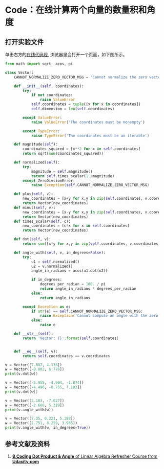 # Code：在线计算两个向量的数量积和角度

## 打开实验文件

单击右方的[在线代码段](https://pythontutor.com/live.html#code=from%20math%20import%20sqrt,%20acos,%20pi%0A%0Aclass%20Vector%3A%0A%20%20%20%20CANNOT_NORMALIZE_ZERO_VECTOR_MSG%20%3D%20'Cannot%20normalize%20the%20zero%20vector'%0A%0A%20%20%20%20def%20__init__%28self,%20coordinates%29%3A%0A%20%20%20%20%20%20%20%20try%3A%0A%20%20%20%20%20%20%20%20%20%20%20%20if%20not%20coordinates%3A%0A%20%20%20%20%20%20%20%20%20%20%20%20%20%20%20%20raise%20ValueError%0A%20%20%20%20%20%20%20%20%20%20%20%20self.coordinates%20%3D%20tuple%28%5Bx%20for%20x%20in%20coordinates%5D%29%0A%20%20%20%20%20%20%20%20%20%20%20%20self.dimension%20%3D%20len%28self.coordinates%29%0A%0A%20%20%20%20%20%20%20%20except%20ValueError%3A%0A%20%20%20%20%20%20%20%20%20%20%20%20raise%20ValueError%28'The%20coordinates%20must%20be%20nonempty'%29%0A%0A%20%20%20%20%20%20%20%20except%20TypeError%3A%0A%20%20%20%20%20%20%20%20%20%20%20%20raise%20TypeError%28'The%20coordinates%20must%20be%20an%20iterable'%29%0A%0A%20%20%20%20def%20magnitude%28self%29%3A%0A%20%20%20%20%20%20%20%20coordinates_squared%20%3D%20%5Bx**2%20for%20x%20in%20self.coordinates%5D%0A%20%20%20%20%20%20%20%20return%20sqrt%28sum%28coordinates_squared%29%29%0A%0A%20%20%20%20def%20normalized%28self%29%3A%0A%20%20%20%20%20%20%20%20try%3A%0A%20%20%20%20%20%20%20%20%20%20%20%20magnitude%20%3D%20self.magnitude%28%29%0A%20%20%20%20%20%20%20%20%20%20%20%20return%20self.times_scalar%281./magnitude%29%0A%20%20%20%20%20%20%20%20except%20ZeroDivsionError%3A%0A%20%20%20%20%20%20%20%20%20%20%20%20raise%20Exception%28self.CANNOT_NORMALIZE_ZERO_VECTOR_MSG%29%20%20%20%20%20%20%20%20%20%20%20%20%0A%0A%20%20%20%20def%20plus%28self,%20v%29%3A%0A%20%20%20%20%20%20%20%20new_coordinates%20%3D%20%5Bx%2By%20for%20x,y%20in%20zip%28self.coordinates,%20v.coordinates%29%5D%0A%20%20%20%20%20%20%20%20return%20Vector%28new_coordinates%29%0A%20%20%20%20def%20minus%28self,%20v%29%3A%0A%20%20%20%20%20%20%20%20new_coordinates%20%3D%20%5Bx-y%20for%20x,y%20in%20zip%28self.coordinates,%20v.coordinates%29%5D%0A%20%20%20%20%20%20%20%20return%20Vector%28new_coordinates%29%20%20%20%0A%20%20%20%20def%20times_scalar%28self,%20c%29%3A%0A%20%20%20%20%20%20%20%20new_coordinates%20%3D%20%5Bc*x%20for%20x%20in%20self.coordinates%5D%0A%20%20%20%20%20%20%20%20return%20Vector%28new_coordinates%29%20%20%20%20%20%20%20%20%20%20%20%20%20%20%20%20%20%0A%0A%20%20%20%20def%20dot%28self,%20v%29%3A%0A%20%20%20%20%20%20%20%20return%20sum%28%5Bx*y%20for%20x,y%20in%20zip%28self.coordinates,%20v.coordinates%29%5D%29%0A%0A%20%20%20%20def%20angle_with%28self,%20v,%20in_degrees%3DFalse%29%3A%0A%20%20%20%20%20%20%20%20try%3A%0A%20%20%20%20%20%20%20%20%20%20%20%20u1%20%3D%20self.normalized%28%29%0A%20%20%20%20%20%20%20%20%20%20%20%20u2%20%3D%20v.normalized%28%29%0A%20%20%20%20%20%20%20%20%20%20%20%20angle_in_radians%20%3D%20acos%28u1.dot%28u2%29%29%0A%0A%20%20%20%20%20%20%20%20%20%20%20%20if%20in_degrees%3A%0A%20%20%20%20%20%20%20%20%20%20%20%20%20%20%20%20degrees_per_radian%20%3D%20180.%20/%20pi%0A%20%20%20%20%20%20%20%20%20%20%20%20%20%20%20%20return%20angle_in_radians%20*%20degrees_per_radian%0A%20%20%20%20%20%20%20%20%20%20%20%20else%3A%20%0A%20%20%20%20%20%20%20%20%20%20%20%20%20%20%20%20return%20angle_in_radians%0A%0A%20%20%20%20%20%20%20%20except%20Exception%20as%20e%3A%0A%20%20%20%20%20%20%20%20%20%20%20%20if%20str%28e%29%20%3D%3D%20self.CANNOT_NORMALIZE_ZERO_VECTOR_MSG%3A%0A%20%20%20%20%20%20%20%20%20%20%20%20%20%20%20%20raise%20Exception%28'Cannot%20compute%20an%20angle%20with%20the%20zero%20vector'%29%0A%20%20%20%20%20%20%20%20%20%20%20%20else%3A%0A%20%20%20%20%20%20%20%20%20%20%20%20%20%20%20%20raise%20e%0A%0A%20%20%20%20def%20__str__%28self%29%3A%0A%20%20%20%20%20%20%20%20return%20'Vector%3A%20%7B%7D'.format%28self.coordinates%29%0A%0A%0A%20%20%20%20def%20__eq__%28self,%20v%29%3A%0A%20%20%20%20%20%20%20%20return%20self.coordinates%20%3D%3D%20v.coordinates%0A%0Av%20%3D%20Vector%28%5B7.887,%204.138%5D%29%0Aw%20%3D%20Vector%28%5B-8.802,%206.776%5D%29%0Aprint%28v.dot%28w%29%29%0A%0Av%20%3D%20Vector%28%5B-5.955,%20-4.904,%20-1.874%5D%29%0Aw%20%3D%20Vector%28%5B-4.496,%20-8.755,%207.103%5D%29%0Aprint%28v.dot%28w%29%29%0A%0Av%20%3D%20Vector%28%5B3.183,%20-7.627%5D%29%0Aw%20%3D%20Vector%28%5B-2.668,%205.319%5D%29%0Aprint%28v.angle_with%28w%29%29%0A%0Av%20%3D%20Vector%28%5B7.35,%200.221,%205.188%5D%29%0Aw%20%3D%20Vector%28%5B2.751,%208.259,%203.985%5D%29%0Aprint%28v.angle_with%28w,%20in_degrees%3DTrue%29%29&cumulative=false&curInstr=299&heapPrimitives=nevernest&mode=display&origin=opt-live.js&py=3&rawInputLstJSON=%5B%5D&textReferences=false), 浏览器里会打开一个页面，如下图所示。

```python
from math import sqrt, acos, pi

class Vector:
	CANNOT_NORMALIZE_ZERO_VECTOR_MSG = 'Cannot normalize the zero vector'

	def __init__(self, coordinates):
		try:
			if not coordinates:
				raise ValueError
			self.coordinates = tuple([x for x in coordinates])
			self.dimension = len(self.coordinates)

		except ValueError:
			raise ValueError('The coordinates must be nonempty')

		except TypeError:
			raise TypeError('The coordinates must be an iterable')

	def magnitude(self):
		coordinates_squared = [x**2 for x in self.coordinates]
		return sqrt(sum(coordinates_squared))

	def normalized(self):
		try:
			magnitude = self.magnitude()
			return self.times_scalar(1./magnitude)
		except ZeroDivsionError:
			raise Exception(self.CANNOT_NORMALIZE_ZERO_VECTOR_MSG)            

	def plus(self, v):
		new_coordinates = [x+y for x,y in zip(self.coordinates, v.coordinates)]
		return Vector(new_coordinates)
	def minus(self, v):
		new_coordinates = [x-y for x,y in zip(self.coordinates, v.coordinates)]
		return Vector(new_coordinates)   
	def times_scalar(self, c):
		new_coordinates = [c*x for x in self.coordinates]
		return Vector(new_coordinates)                 

	def dot(self, v):
		return sum([x*y for x,y in zip(self.coordinates, v.coordinates)])

	def angle_with(self, v, in_degrees=False):
		try:
			u1 = self.normalized()
			u2 = v.normalized()
			angle_in_radians = acos(u1.dot(u2))

			if in_degrees:
				degrees_per_radian = 180. / pi
				return angle_in_radians * degrees_per_radian
			else: 
				return angle_in_radians

		except Exception as e:
			if str(e) == self.CANNOT_NORMALIZE_ZERO_VECTOR_MSG:
				raise Exception('Cannot compute an angle with the zero vector')
			else:
				raise e

	def __str__(self):
		return 'Vector: {}'.format(self.coordinates)


	def __eq__(self, v):
		return self.coordinates == v.coordinates

v = Vector([7.887, 4.138])
w = Vector([-8.802, 6.776])
print(v.dot(w))

v = Vector([-5.955, -4.904, -1.874])
w = Vector([-4.496, -8.755, 7.103])
print(v.dot(w))

v = Vector([3.183, -7.627])
w = Vector([-2.668, 5.319])
print(v.angle_with(w))

v = Vector([7.35, 0.221, 5.188])
w = Vector([2.751, 8.259, 3.985])
print(v.angle_with(w, in_degrees=True))
```

## 参考文献及资料

1. [**8.Coding Dot Product & Angle** of Linear Algebra Refresher Course from **Udacity.com**](https://classroom.udacity.com/courses/ud953/lessons/4374471116/concepts/45834932680923)